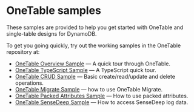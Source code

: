 OneTable samples
===

These samples are provided to help you get started with OneTable and single-table designs for DynamoDB.

To get you going quickly, try out the working samples in the OneTable repository at:

* [OneTable Overview Sample](https://github.com/sensedeep/dynamodb-onetable/tree/main/samples/overview) &mdash; A quick tour through OneTable.
* [OneTable TypeScript Sample](https://github.com/sensedeep/dynamodb-onetable/tree/main/samples/typescript) &mdash; A TypeScript quick tour.
* [OneTable CRUD Sample](https://github.com/sensedeep/dynamodb-onetable/tree/main/samples/crud) &mdash; Basic create/read/update and delete operations.
* [OneTable Migrate Sample](https://github.com/sensedeep/dynamodb-onetable/tree/main/samples/migrate) &mdash; how to use OneTable Migrate.
* [OneTable Packed Attributes Sample](https://github.com/sensedeep/dynamodb-onetable/tree/main/samples/packed) &mdash; How to use packed attributes.
* [OneTable SenseDeep Sample](https://github.com/sensedeep/dynamodb-onetable/tree/main/samples/sensedeep) &mdash; How to access SenseDeep log data.
